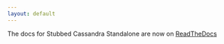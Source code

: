 ```yaml
---
layout: default
---
```


The docs for Stubbed Cassandra Standalone are now on [ReadTheDocs](http://scassandra-docs.readthedocs.org/en/latest/standalone/overview/)

